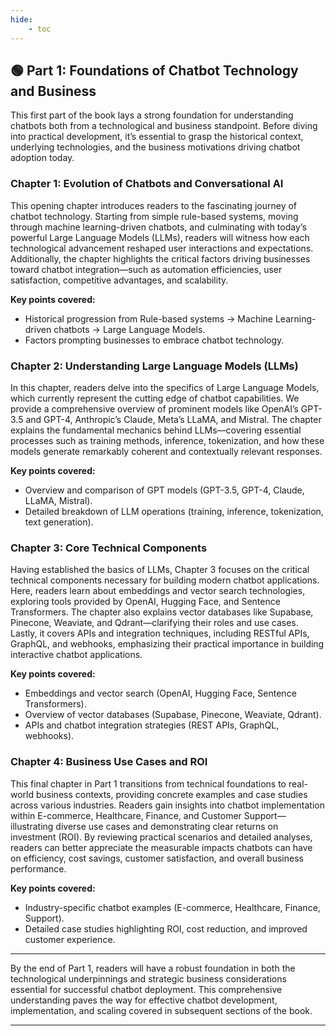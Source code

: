 ```yaml
---
hide:
    - toc
---
```



## 🟢 Part 1: Foundations of Chatbot Technology and Business

This first part of the book lays a strong foundation for understanding chatbots both from a technological and business standpoint. Before diving into practical development, it’s essential to grasp the historical context, underlying technologies, and the business motivations driving chatbot adoption today.

### Chapter 1: Evolution of Chatbots and Conversational AI

This opening chapter introduces readers to the fascinating journey of chatbot technology. Starting from simple rule-based systems, moving through machine learning-driven chatbots, and culminating with today’s powerful Large Language Models (LLMs), readers will witness how each technological advancement reshaped user interactions and expectations. Additionally, the chapter highlights the critical factors driving businesses toward chatbot integration—such as automation efficiencies, user satisfaction, competitive advantages, and scalability.

**Key points covered:**

* Historical progression from Rule-based systems → Machine Learning-driven chatbots → Large Language Models.
* Factors prompting businesses to embrace chatbot technology.

### Chapter 2: Understanding Large Language Models (LLMs)

In this chapter, readers delve into the specifics of Large Language Models, which currently represent the cutting edge of chatbot capabilities. We provide a comprehensive overview of prominent models like OpenAI’s GPT-3.5 and GPT-4, Anthropic’s Claude, Meta’s LLaMA, and Mistral. The chapter explains the fundamental mechanics behind LLMs—covering essential processes such as training methods, inference, tokenization, and how these models generate remarkably coherent and contextually relevant responses.

**Key points covered:**

* Overview and comparison of GPT models (GPT-3.5, GPT-4, Claude, LLaMA, Mistral).
* Detailed breakdown of LLM operations (training, inference, tokenization, text generation).

### Chapter 3: Core Technical Components

Having established the basics of LLMs, Chapter 3 focuses on the critical technical components necessary for building modern chatbot applications. Here, readers learn about embeddings and vector search technologies, exploring tools provided by OpenAI, Hugging Face, and Sentence Transformers. The chapter also explains vector databases like Supabase, Pinecone, Weaviate, and Qdrant—clarifying their roles and use cases. Lastly, it covers APIs and integration techniques, including RESTful APIs, GraphQL, and webhooks, emphasizing their practical importance in building interactive chatbot applications.

**Key points covered:**

* Embeddings and vector search (OpenAI, Hugging Face, Sentence Transformers).
* Overview of vector databases (Supabase, Pinecone, Weaviate, Qdrant).
* APIs and chatbot integration strategies (REST APIs, GraphQL, webhooks).

### Chapter 4: Business Use Cases and ROI

This final chapter in Part 1 transitions from technical foundations to real-world business contexts, providing concrete examples and case studies across various industries. Readers gain insights into chatbot implementation within E-commerce, Healthcare, Finance, and Customer Support—illustrating diverse use cases and demonstrating clear returns on investment (ROI). By reviewing practical scenarios and detailed analyses, readers can better appreciate the measurable impacts chatbots can have on efficiency, cost savings, customer satisfaction, and overall business performance.

**Key points covered:**

* Industry-specific chatbot examples (E-commerce, Healthcare, Finance, Support).
* Detailed case studies highlighting ROI, cost reduction, and improved customer experience.

---

By the end of Part 1, readers will have a robust foundation in both the technological underpinnings and strategic business considerations essential for successful chatbot deployment. This comprehensive understanding paves the way for effective chatbot development, implementation, and scaling covered in subsequent sections of the book.

---

